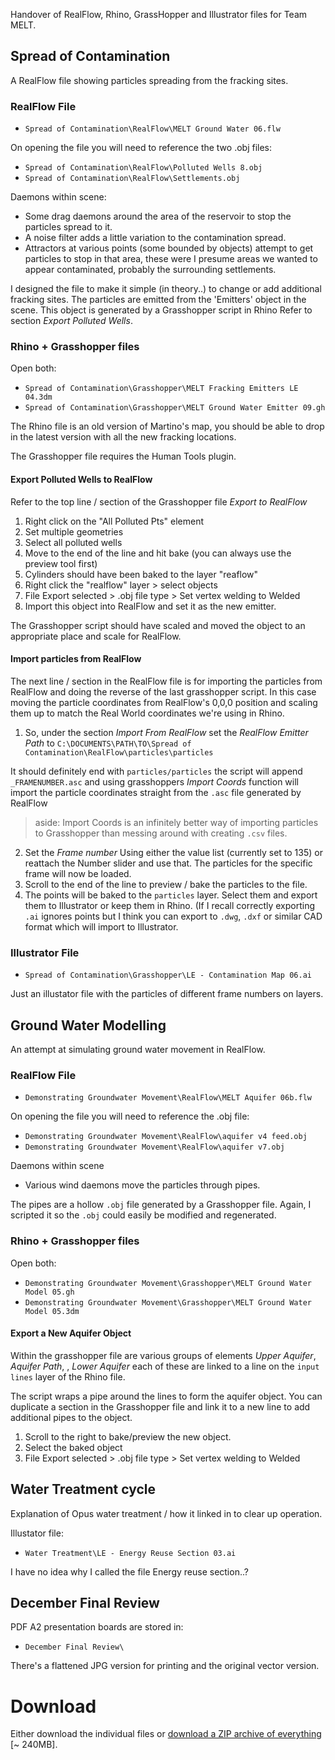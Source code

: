 
Handover of RealFlow, Rhino, GrassHopper and Illustrator files for Team MELT.

## Spread of Contamination

A RealFlow file showing particles spreading from the fracking sites.

### RealFlow File

- `Spread of Contamination\RealFlow\MELT Ground Water 06.flw`

On opening the file you will need to reference the two .obj files:
- `Spread of Contamination\RealFlow\Polluted Wells 8.obj`
- `Spread of Contamination\RealFlow\Settlements.obj`

Daemons within scene:
- Some drag daemons around the area of the reservoir to stop the particles spread to it.
- A noise filter adds a little variation to the contamination spread.
- Attractors at various points (some bounded by objects) attempt to get particles to stop in that area, these were I presume areas we wanted to appear contaminated, probably the surrounding settlements.

I designed the file to make it simple (in theory..) to change or add additional fracking sites. The particles are emitted from the 'Emitters' object in the scene. This object is generated by a Grasshopper script in Rhino Refer to section *Export Polluted Wells*.

### Rhino + Grasshopper files

Open both:
- `Spread of Contamination\Grasshopper\MELT Fracking Emitters LE 04.3dm`
- `Spread of Contamination\Grasshopper\MELT Ground Water Emitter 09.gh`

The Rhino file is an old version of Martino's map, you should be able to drop in the latest version with all the new fracking locations.

The Grasshopper file requires the Human Tools plugin.

#### Export Polluted Wells to RealFlow

Refer to the top line / section of the Grasshopper file *Export to RealFlow*

1. Right click on the "All Polluted Pts" element 
2. Set multiple geometries
3. Select all polluted wells
4. Move to the end of the line and hit bake (you can always use the preview tool first)
5. Cylinders should have been baked to the layer "reaflow"
6. Right click the "realflow" layer > select objects
7. File Export selected > .obj file type > Set vertex welding to Welded
8. Import this object into RealFlow and set it as the new emitter. 

The Grasshopper script should have scaled and moved the object to an appropriate place and scale for RealFlow.

#### Import particles from RealFlow

The next line / section in the RealFlow file is for importing the particles from RealFlow and doing the reverse of the last grasshopper script. In this case moving the particle coordinates from RealFlow's 0,0,0 position and scaling them up to match the Real World coordinates we're using in Rhino.

1. So, under the section *Import From RealFlow* set the *RealFlow Emitter Path* to 
`C:\DOCUMENTS\PATH\TO\Spread of Contamination\RealFlow\particles\particles`

It should definitely end with `particles/particles` the script will append `_FRAMENUMBER.asc` and using grasshoppers *Import Coords* function will import the particle coordinates straight from the `.asc` file generated by RealFlow

> aside: Import Coords is an infinitely better way of importing particles to Grasshopper than messing around with creating `.csv` files.

2. Set the *Frame number* Using either the value list (currently set to 135) or reattach the Number slider and use that. The particles for the specific frame will now be loaded.
3. Scroll to the end of the line to preview / bake the particles to the file.
4. The points will be baked to the `particles` layer. Select them and export them to Illustrator or keep them in Rhino. (If I recall correctly exporting `.ai` ignores points but I think you can export to `.dwg`, `.dxf` or similar CAD format which will import to Illustrator.

### Illustrator File

- `Spread of Contamination\Grasshopper\LE - Contamination Map 06.ai`

Just an illustator file with the particles of different frame numbers on layers.

## Ground Water Modelling

An attempt at simulating ground water movement in RealFlow.

### RealFlow File
- `Demonstrating Groundwater Movement\RealFlow\MELT Aquifer 06b.flw`

On opening the file you will need to reference the .obj file:
- `Demonstrating Groundwater Movement\RealFlow\aquifer v4 feed.obj`
- `Demonstrating Groundwater Movement\RealFlow\aquifer v7.obj`

Daemons within scene
- Various wind daemons move the particles through pipes.

The pipes are a hollow `.obj` file generated by a Grasshopper file. Again, I scripted it so the `.obj` could easily be modified and regenerated.

### Rhino + Grasshopper files

Open both:
- `Demonstrating Groundwater Movement\Grasshopper\MELT Ground Water Model 05.gh`
- `Demonstrating Groundwater Movement\Grasshopper\MELT Ground Water Model 05.3dm`

#### Export a New Aquifer Object

Within the grasshopper file are various groups of elements *Upper Aquifer*, *Aquifer Path*, , *Lower Aquifer* each of these are linked to a line on the `input lines` layer of the Rhino file. 

The script wraps a pipe around the lines to form the aquifer object. You can duplicate a section in the Grasshopper file and link it to a new line to add additional pipes to the object.

1. Scroll to the right to bake/preview the new object.
2. Select the baked object
3. File Export selected > .obj file type > Set vertex welding to Welded

## Water Treatment cycle

Explanation of Opus water treatment / how it linked in to clear up operation.

Illustator file:
- `Water Treatment\LE - Energy Reuse Section 03.ai`

I have no idea why I called the file Energy reuse section..?

## December Final Review

PDF A2 presentation boards are stored in:
- `December Final Review\`

There's a flattened JPG version for printing and the original vector version.

# Download

Either download the individual files or [download a ZIP archive of everything](https://github.com/StudioLE/melt-handover/archive/master.zip) [~ 240MB].